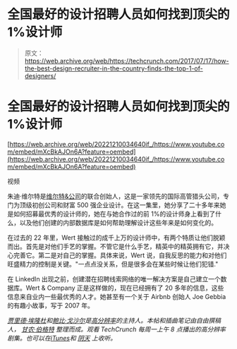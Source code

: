 # 全国最好的设计招聘人员如何找到顶尖的 1%设计师 

> 原文：<https://web.archive.org/web/https://techcrunch.com/2017/07/17/how-the-best-design-recruiter-in-the-country-finds-the-top-1-of-designers/>

# 全国最好的设计招聘人员如何找到顶尖的 1%设计师

[https://web.archive.org/web/20221210034640if_/https://www.youtube.com/embed/mXcBkAJOn6A?feature=oembed](https://web.archive.org/web/20221210034640if_/https://www.youtube.com/embed/mXcBkAJOn6A?feature=oembed)

视频

朱迪·维尔特是[维尔特&公司](https://web.archive.org/web/20221210034640/http://www.wertco.com/)的联合创始人，这是一家领先的国际高管猎头公司，专门为顶级初创公司和财富 500 强企业设计。在这一集里，她分享了二十多年来她是如何招募最优秀的设计师的，她在与她合作过的前 1%的设计师身上看到了什么，以及他们创建的内部数据库是如何帮助理解设计这些年来是如何变化的。

在过去的 22 年里，Wert 接触过的成千上万的设计师中，有两个特质让他们脱颖而出。首先是对他们手艺的掌握。不管它是什么手艺，精英中的精英拥有它，并决心完善它。第二是对自己的掌握。具体来说，Wert 说，自我反思的能力和对他们旺盛精力的控制是关键。"一点点没关系，但是很多会在某些时候让他们犯错."

在 LinkedIn 出现之前，创建潜在招聘线索网络的唯一解决方案是自己建立一个数据库。Wert & Company 正是这样做的，现在已经拥有了 20 多年的信息，这些信息来自业内一些最优秀的人才。她甚至有一个关于 Airbnb 创始人 Joe Gebbia 的有趣小故事，写于 2007 年。

*[贾里德·埃隆杜](https://web.archive.org/web/20221210034640/https://twitter.com/erondu)和[鲍比·戈沙尔](https://web.archive.org/web/20221210034640/https://twitter.com/ghoshal)是[高分辨率](https://web.archive.org/web/20221210034640/http://highresolution.design/)的主持人。本帖和插曲笔记由自由撰稿人，* [*甘农·伯格特*](https://web.archive.org/web/20221210034640/https://twitter.com/gannonburgett) *整理而成。观看 TechCrunch 每周一上午 8 点播出的高分辨率剧集。也可以在*[*iTunes*](https://web.archive.org/web/20221210034640/http://bit.ly/tc-highres-itunes)*和* [*阴天*](https://web.archive.org/web/20221210034640/http://bit.ly/tc-highres-overcastfm) *上收听。*